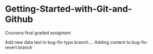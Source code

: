 # Getting-Started-with-Git-and-Github
Coursera final graded assigment

Add new data text in bug-fix-typo branch.... 
Adding content to bug-fix-revert branch
